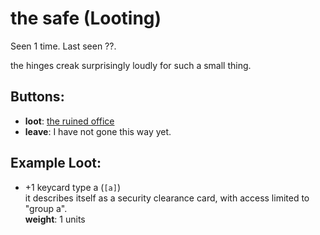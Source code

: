 # the safe (Looting)

Seen 1 time. Last seen ??.

the hinges creak surprisingly loudly for such a small thing.

## Buttons:

- **loot**: [the ruined office](the-ruined-office-Nnkh4ub.md)
- **leave**: I have not gone this way yet.

## Example Loot:

- +1 keycard type a (<code>[a]</code>)  
  it describes itself as a security clearance card, with access limited to "group a".  
  **weight**: 1 units